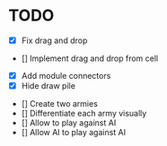 # TODO

- [x] Fix drag and drop
- [] Implement drag and drop from cell
- [x] Add module connectors
- [x] Hide draw pile
- [] Create two armies
- [] Differentiate each army visually
- [] Allow to play against AI
- [] Allow AI to play against AI
